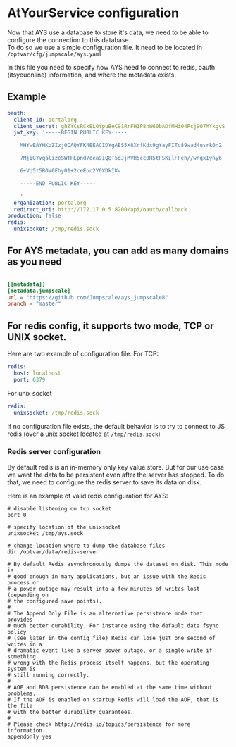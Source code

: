 # AtYourService configuration

Now that AYS use a database to store it's data, we need to be able to configure the connection to this database.  
To do so we use a simple configuration file. It need to be located in `/optvar/cfg/jumpscale/ays.yaml`

In this file you need to specify how AYS need to connect to redis, oauth (itsyouonline) information, and where the metadata exists.

## Example

```yaml
oauth:
  client_id: portalorg
  client_secret: ghZYCsRCxEL0YpuBeC91RrFH1P8nW60bADfMHi04Pcj9O7MYkgvS
  jwt_key: '-----BEGIN PUBLIC KEY-----

    MHYwEAYHKoZIzj0CAQYFK4EEACIDYgAES5X8XrfKdx9gYayFITc89wad4usrk0n2

    7MjiGYvqalizeSWTHEpnd7oea9IQ8T5oJjMVH5cc0H5tFSKilFFeh//wngxIyny6

    6+Vq5t5B0V0Ehy01+2ceEon2Y0XDkIKv

    -----END PUBLIC KEY-----

    '
  organization: portalorg
  redirect_uri: http://172.17.0.5:8200/api/oauth/callback
production: false
redis:
  unixsocket: /tmp/redis.sock
```


## For AYS metadata, you can add as many domains as you need
```toml

[[metadata]]
[metadata.jumpscale]
url = "https://github.com/Jumpscale/ays_jumpscale8"
branch = "master"

```

## For redis config, it supports two mode, TCP or UNIX socket.

Here are two example of configuration file.
For TCP:
```yaml
redis:
  host: localhost
  port: 6379
```

For unix socket
```yaml
redis:
  unixsocket: /tmp/redis.sock
```

If no configuration file exists, the default behavior is to try to connect to JS redis (over a unix socket located at `/tmp/redis.sock`)


### Redis server configuration
By default redis is an in-memory only key value store. But for our use case we want the data to be persistent even after the server has stopped. To do that, we need to configure the redis server to save its data on disk.

Here is an example of valid redis configuration for AYS:
```
# disable listening on tcp socket
port 0

# specify location of the unixsocket
unixsocket /tmp/ays.sock

# change location where to dump the database files
dir /optvar/data/redis-server

# By default Redis asynchronously dumps the dataset on disk. This mode is
# good enough in many applications, but an issue with the Redis process or
# a power outage may result into a few minutes of writes lost (depending on
# the configured save points).
#
# The Append Only File is an alternative persistence mode that provides
# much better durability. For instance using the default data fsync policy
# (see later in the config file) Redis can lose just one second of writes in a
# dramatic event like a server power outage, or a single write if something
# wrong with the Redis process itself happens, but the operating system is
# still running correctly.
#
# AOF and RDB persistence can be enabled at the same time without problems.
# If the AOF is enabled on startup Redis will load the AOF, that is the file
# with the better durability guarantees.
#
# Please check http://redis.io/topics/persistence for more information.
appendonly yes
```
